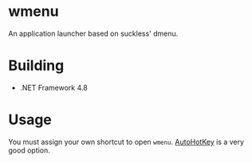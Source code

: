 # wmenu
An application launcher based on suckless' dmenu.

# Building
* .NET Framework 4.8

# Usage
You must assign your own shortcut to open `wmenu`. [AutoHotKey](autohotkey.com) is a very good option.
